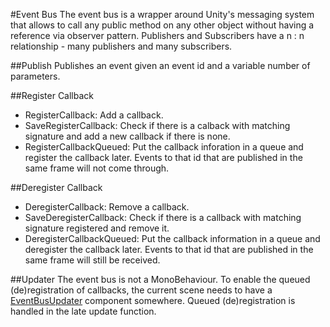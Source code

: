 #Event Bus
The event bus is a wrapper around Unity's messaging system that allows to call any public method on any other object without having a reference via observer pattern. Publishers and Subscribers have a n : n relationship - many publishers and many subscribers. 

##Publish
Publishes an event given an event id and a variable number of parameters.

##Register Callback
* RegisterCallback: Add a callback.
* SaveRegisterCallback: Check if there is a calback with matching signature and add a new callback if there is none.
* RegisterCallbackQueued: Put the callback inforation in a queue and register the callback later. Events to that id that are published in the same frame will not come through. 

##Deregister Callback
* DeregisterCallback: Remove a callback.
* SaveDeregisterCallback: Check if there is a callback with matching signature registered and remove it. 
* DeregisterCallbackQueued: Put the callback information in a queue and deregister the callback later. Events to that id that are published in the same frame will still be received. 

##Updater
The event bus is not a MonoBehaviour. To enable the queued (de)registration of callbacks, the current scene needs to have a [EventBusUpdater](../api/Global.EventBusUpdater.html) component somewhere. Queued (de)registration is handled in the late update function. 